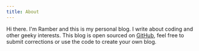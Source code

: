 ```yaml
---
title: About
---
```


Hi there. I'm Ramber and this is my personal blog.
I write about coding and other geeky interests.
This blog is open sourced on [GitHub](https://www.github.com/baobabKoodaa/blog/),
feel free to submit corrections or use the code to create your own blog.

<re-img src="avatar-large.jpeg"></re-img>

<re-icons></re-icons>